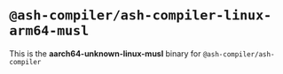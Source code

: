 # `@ash-compiler/ash-compiler-linux-arm64-musl`

This is the **aarch64-unknown-linux-musl** binary for `@ash-compiler/ash-compiler`
